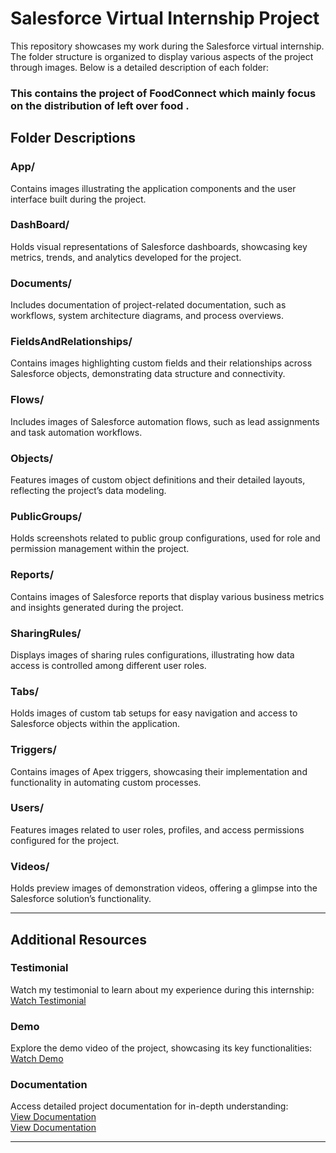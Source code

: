 # Salesforce Virtual Internship Project

This repository showcases my work during the Salesforce virtual internship. The folder structure is organized to display various aspects of the project through images. Below is a detailed description of each folder:
### **This contains the project of FoodConnect which mainly focus on the distribution of left over food .**
## Folder Descriptions

### **App/**
Contains images illustrating the application components and the user interface built during the project.

### **DashBoard/**
Holds visual representations of Salesforce dashboards, showcasing key metrics, trends, and analytics developed for the project.

### **Documents/**
Includes documentation of project-related documentation, such as workflows, system architecture diagrams, and process overviews.

### **FieldsAndRelationships/**
Contains images highlighting custom fields and their relationships across Salesforce objects, demonstrating data structure and connectivity.

### **Flows/**
Includes images of Salesforce automation flows, such as lead assignments and task automation workflows.

### **Objects/**
Features images of custom object definitions and their detailed layouts, reflecting the project’s data modeling.

### **PublicGroups/**
Holds screenshots related to public group configurations, used for role and permission management within the project.

### **Reports/**
Contains images of Salesforce reports that display various business metrics and insights generated during the project.

### **SharingRules/**
Displays images of sharing rules configurations, illustrating how data access is controlled among different user roles.

### **Tabs/**
Holds images of custom tab setups for easy navigation and access to Salesforce objects within the application.

### **Triggers/**
Contains images of Apex triggers, showcasing their implementation and functionality in automating custom processes.

### **Users/**
Features images related to user roles, profiles, and access permissions configured for the project.

### **Videos/**
Holds preview images of demonstration videos, offering a glimpse into the Salesforce solution’s functionality.

---

## Additional Resources  

### **Testimonial**
Watch my testimonial to learn about my experience during this internship:  
[Watch Testimonial](https://drive.google.com/file/d/1nzUUhatw9plcdWMF8YZ3iS8j-lv225h6/view?usp=sharing)

### **Demo**
Explore the demo video of the project, showcasing its key functionalities:  
[Watch Demo](https://drive.google.com/file/d/1C8pEAIZY2NrRqmvoJWRdhqEYvAai78ne/view?usp=sharing)  

### **Documentation**
Access detailed project documentation for in-depth understanding:  
[View Documentation](https://drive.google.com/file/d/1SQSMSr1dItZWVhGi-6ESl82JmqN8lbmO/view?usp=sharing)  
[View Documentation](https://docs.google.com/document/d/1oNfB1xA5KKlDrJ1ycowzYtdPPBgL5DBf/edit?usp=sharing&ouid=111681225658177405442&rtpof=true&sd=true)

---

